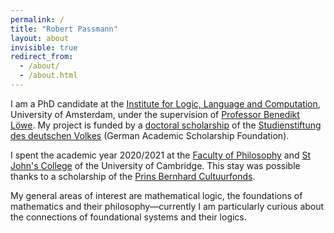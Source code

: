 ```yaml
---
permalink: /
title: "Robert Passmann"
layout: about
invisible: true
redirect_from: 
  - /about/
  - /about.html
---
```


I am a PhD candidate at the [Institute for Logic, Language and Computation](http://www.illc.uva.nl), University of Amsterdam, under the supervision of [Professor Benedikt Löwe](https://www.math.uni-hamburg.de/home/loewe/). My project is funded by a [doctoral scholarship](https://www.studienstiftung.de/en/promotion/) of the [Studienstiftung des deutschen Volkes](https://www.studienstiftung.de) (German Academic Scholarship Foundation). 

I spent the academic year 2020/2021 at the [Faculty of Philosophy](https://www.phil.cam.ac.uk/) and [St John's College](https://www.joh.cam.ac.uk/) of the University of Cambridge. This stay was possible thanks to a scholarship of the [Prins Bernhard Cultuurfonds](https://www.cultuurfonds.nl/).

My general areas of interest are mathematical logic, the foundations of mathematics and their philosophy—currently I am particularly curious about the connections of foundational systems and their logics.
